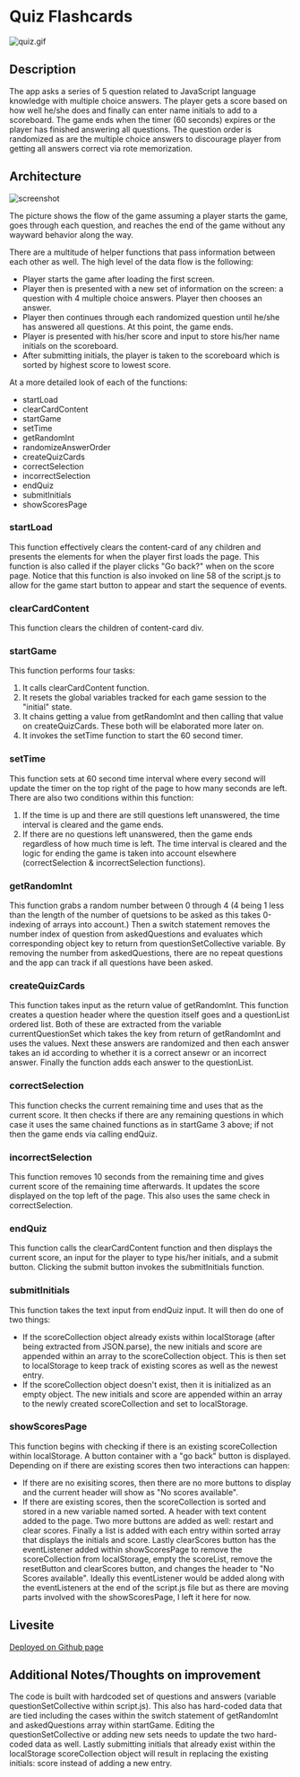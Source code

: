 # Quiz Flashcards

![quiz.gif](./assets/images/quiz.gif)

## Description
The app asks a series of 5 question related to JavaScript language knowledge with multiple choice answers. The player gets a score based on how well he/she does and finally can enter name initials to add to a scoreboard. The game ends when the timer (60 seconds) expires or the player has finished answering all questions. The question order is randomized as are the multiple choice answers to discourage player from getting all answers correct via rote memorization.

## Architecture
![screenshot](./assets/images/drawing_flow.jpg)

The picture shows the flow of the game assuming a player starts the game, goes through each question, and reaches the end of the game without any wayward behavior along the way.

There are a multitude of helper functions that pass information between each other as well. The high level of the data flow is the following:
  - Player starts the game after loading the first screen.
  - Player then is presented with a new set of information on the screen: a question with 4 multiple choice answers. Player then chooses an answer.
  - Player then continues through each randomized question until he/she has answered all questions. At this point, the game ends.
  - Player is presented with his/her score and input to store his/her name initials on the scoreboard.
  - After submitting initials, the player is taken to the scoreboard which is sorted by highest score to lowest score.

  At a more detailed look of each of the functions:

  - startLoad
  - clearCardContent
  - startGame
  - setTime
  - getRandomInt
  - randomizeAnswerOrder
  - createQuizCards
  - correctSelection
  - incorrectSelection
  - endQuiz
  - submitInitials
  - showScoresPage

### startLoad
This function effectively clears the content-card of any children and presents the elements for when the player first loads the page. This function is also called if the player clicks "Go back?" when on the score page. Notice that this function is also invoked on line 58 of the script.js to allow for the game start button to appear and start the sequence of events.

### clearCardContent
This function clears the children of content-card div.

### startGame
This function performs four tasks:
  1. It calls clearCardContent function.
  2. It resets the global variables tracked for each game session to the "initial" state.
  3. It chains getting a value from getRandomInt and then calling that value on createQuizCards. These both will be elaborated more later on.
  4. It invokes the setTime function to start the 60 second timer.

### setTime
This function sets at 60 second time interval where every second will update the timer on the top right of the page to how many seconds are left. There are also two conditions within this function:
  1. If the time is up and there are still questions left unanswered, the time interval is cleared and the game ends.
  2. If there are no questions left unanswered, then the game ends regardless of how much time is left. The time interval is cleared and the logic for ending the game is taken into account elsewhere (correctSelection & incorrectSelection functions).

### getRandomInt
This function grabs a random number between 0 through 4 (4 being 1 less than the length of the number of quetsions to be asked as this takes 0-indexing of arrays into account.) Then a switch statement removes the number index of question from askedQuestions and evaluates which corresponding object key to return from questionSetCollective variable. By removing the number from askedQuestions, there are no repeat questions and the app can track if all questions have been asked.

### createQuizCards
This function takes input as the return value of getRandomInt. This function creates a question header where the question itself goes and a questionList ordered list. Both of these are extracted from the variable currentQuestionSet which takes the key from return of getRandomInt and uses the values. Next these answers are randomized and then each answer takes an id according to whether it is a correct ansewr or an incorrect answer. Finally the function adds each answer to the questionList.

### correctSelection
This function checks the current remaining time and uses that as the current score. It then checks if there are any remaining questions in which case it uses the same chained functions as in startGame 3 above; if not then the game ends via calling endQuiz.

### incorrectSelection
This function removes 10 seconds from the remaining time and gives current score of the remaining time afterwards. It updates the score displayed on the top left of the page. This also uses the same check in correctSelection.

### endQuiz
This function calls the clearCardContent function and then displays the current score, an input for the player to type his/her initials, and a submit button. Clicking the submit button invokes the submitInitials function.

### submitInitials
This function takes the text input from endQuiz input. It will then do one of two things:
- If the scoreCollection object already exists within localStorage (after being extracted from JSON.parse), the new initials and score are appended within an array to the scoreCollection object. This is then set to localStorage to keep track of existing scores as well as the newest entry.
- If the scoreCollection object doesn't exist, then it is initialized as an empty object. The new initials and score are appended within an array to the newly created scoreCollection and set to localStorage.

### showScoresPage
This function begins with checking if there is an existing scoreCollection within localStorage. A button container with a "go back" button is displayed. Depending on if there are existing scores then two interactions can happen:
  - If there are no exisiting scores, then there are no more buttons to display and the current header will show as "No scores available".
  - If there are existing scores, then the scoreCollection is sorted and stored in a new variable named sorted. A header with text content added to the page. Two more buttons are added as well: restart and clear scores. Finally a list is added with each entry within sorted array that displays the initials and score. Lastly clearScores button has the eventListener added within showScoresPage to remove the scoreCollection from localStorage, empty the scoreList, remove the resetButton and clearScores button, and changes the header to "No Scores available". Ideally this eventListener would be added along with the eventListeners at the end of the script.js file but as there are moving parts involved with the showScoresPage, I left it here for now.

## Livesite
[Deployed on Github page](https://richardjhong.github.io/quiz-flashcards/)

## Additional Notes/Thoughts on improvement
The code is built with hardcoded set of questions and answers (variable questionSetCollective within script.js). This also has hard-coded data that are tied including the cases within the switch statement of getRandomInt and askedQuestions array within startGame. Editing the questionSetCollective or adding new sets needs to update the two hard-coded data as well. Lastly submitting initials that already exist within the localStorage scoreCollection object will result in replacing the existing initials: score instead of adding a new entry. 